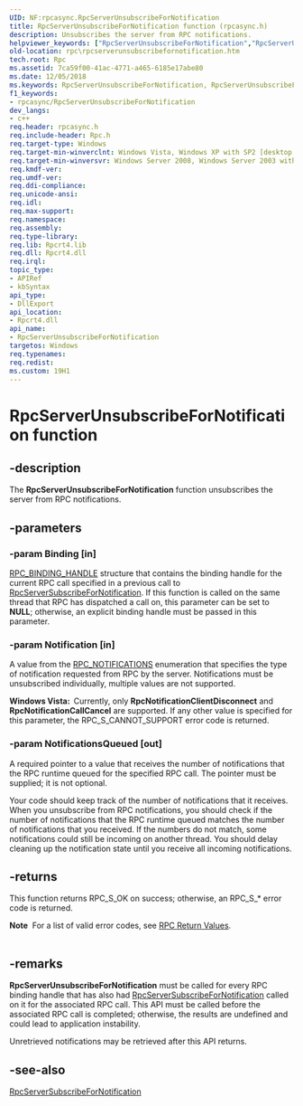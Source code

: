```yaml
---
UID: NF:rpcasync.RpcServerUnsubscribeForNotification
title: RpcServerUnsubscribeForNotification function (rpcasync.h)
description: Unsubscribes the server from RPC notifications.helpviewer_keywords: ["RpcServerUnsubscribeForNotification","RpcServerUnsubscribeForNotification function [RPC]","rpc.rpcserverunsubscribefornotification","rpcasync/RpcServerUnsubscribeForNotification"]
old-location: rpc\rpcserverunsubscribefornotification.htm
tech.root: Rpc
ms.assetid: 7ca59f00-41ac-4771-a465-6185e17abe80
ms.date: 12/05/2018
ms.keywords: RpcServerUnsubscribeForNotification, RpcServerUnsubscribeForNotification function [RPC], rpc.rpcserverunsubscribefornotification, rpcasync/RpcServerUnsubscribeForNotification
f1_keywords:
- rpcasync/RpcServerUnsubscribeForNotification
dev_langs:
- c++
req.header: rpcasync.h
req.include-header: Rpc.h
req.target-type: Windows
req.target-min-winverclnt: Windows Vista, Windows XP with SP2 [desktop apps only]
req.target-min-winversvr: Windows Server 2008, Windows Server 2003 with SP1 [desktop apps only]
req.kmdf-ver: 
req.umdf-ver: 
req.ddi-compliance: 
req.unicode-ansi: 
req.idl: 
req.max-support: 
req.namespace: 
req.assembly: 
req.type-library: 
req.lib: Rpcrt4.lib
req.dll: Rpcrt4.dll
req.irql: 
topic_type:
- APIRef
- kbSyntax
api_type:
- DllExport
api_location:
- Rpcrt4.dll
api_name:
- RpcServerUnsubscribeForNotification
targetos: Windows
req.typenames: 
req.redist: 
ms.custom: 19H1
---
```


# RpcServerUnsubscribeForNotification function


## -description


The <b>RpcServerUnsubscribeForNotification</b> function unsubscribes the server from RPC notifications.


## -parameters




### -param Binding [in]


<a href="https://docs.microsoft.com/windows/desktop/Rpc/rpc-binding-handle">RPC_BINDING_HANDLE</a> structure that contains the binding handle for the current RPC call specified in a previous call to <a href="https://docs.microsoft.com/windows/desktop/api/rpcasync/nf-rpcasync-rpcserversubscribefornotification">RpcServerSubscribeForNotification</a>. If this function is called on the same thread that RPC has dispatched a call on, this parameter can be set to <b>NULL</b>; otherwise, an explicit binding handle must be passed in this parameter.


### -param Notification [in]

A value from the <a href="https://docs.microsoft.com/windows/desktop/api/rpcasync/ne-rpcasync-rpc_notifications">RPC_NOTIFICATIONS</a> enumeration that specifies the type of notification requested from RPC by the server.  Notifications must be unsubscribed individually, multiple values are not supported.

<b>Windows Vista:  </b>Currently, only <b>RpcNotificationClientDisconnect</b> and <b>RpcNotificationCallCancel</b> are supported. If any other value is specified for this parameter, the RPC_S_CANNOT_SUPPORT error code is returned.


### -param NotificationsQueued [out]

A required pointer to a value that receives the number of notifications that the RPC runtime queued for the specified RPC call. The pointer must be supplied; it is not optional.

Your code should keep track of the number of notifications that it receives. When you unsubscribe from RPC notifications, you should check if the number of notifications that the RPC runtime queued matches the number of notifications that you received. If the numbers do not match, some notifications could still be incoming on another thread.  You should delay cleaning up the notification state until you receive all incoming notifications. 


## -returns



This function returns RPC_S_OK on success; otherwise, an RPC_S_* error code is returned.

<div class="alert"><b>Note</b>  For a list of valid error codes, see 
<a href="https://docs.microsoft.com/windows/desktop/Rpc/rpc-return-values">RPC Return Values</a>.</div>
<div> </div>



## -remarks



<b>RpcServerUnsubscribeForNotification</b> must be called for every RPC binding handle that has also had <a href="https://docs.microsoft.com/windows/desktop/api/rpcasync/nf-rpcasync-rpcserversubscribefornotification">RpcServerSubscribeForNotification</a> called on it for the associated RPC call. This API must be called before the associated RPC call is completed; otherwise, the results are undefined and could lead to application instability.

Unretrieved notifications may be retrieved after this API returns.




## -see-also




<a href="https://docs.microsoft.com/windows/desktop/api/rpcasync/nf-rpcasync-rpcserversubscribefornotification">RpcServerSubscribeForNotification</a>
 

 

